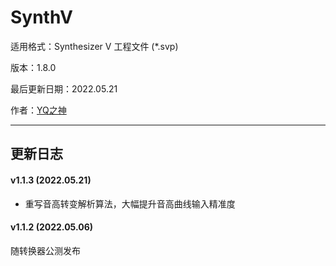 # SynthV

适用格式：Synthesizer V 工程文件 (*.svp)

版本：1.8.0

最后更新日期：2022.05.21

作者：[YQ之神](https://space.bilibili.com/102844209)

-----

## 更新日志

#### v1.1.3 (2022.05.21)

- 重写音高转变解析算法，大幅提升音高曲线输入精准度

#### v1.1.2 (2022.05.06)

随转换器公测发布
